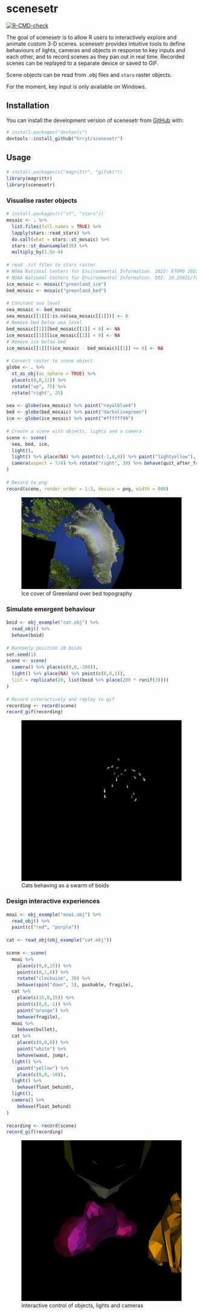 
<!-- README.md is generated from README.Rmd. Please edit that file -->

# scenesetr

<!-- badges: start -->

[![R-CMD-check](https://github.com/hrryt/scenesetr/actions/workflows/R-CMD-check.yaml/badge.svg)](https://github.com/hrryt/scenesetr/actions/workflows/R-CMD-check.yaml)
<!-- badges: end -->

The goal of scenesetr is to allow R users to interactively explore and
animate custom 3-D scenes. scenesetr provides intuitive tools to define
behaviours of lights, cameras and objects in response to key inputs and
each other, and to record scenes as they pan out in real time. Recorded
scenes can be replayed to a separate device or saved to GIF.

Scene objects can be read from .obj files and `stars` raster objects.

For the moment, key input is only available on Windows.

## Installation

You can install the development version of scenesetr from
[GitHub](https://github.com/) with:

``` r
# install.packages("devtools")
devtools::install_github("hrryt/scenesetr")
```

## Usage

``` r
# install.packages(c("magrittr", "gifski"))
library(magrittr)
library(scenesetr)
```

### Visualise raster objects

``` r
# install.packages(c("sf", "stars"))
mosaic <- . %>%
  list.files(full.names = TRUE) %>%
  lapply(stars::read_stars) %>%
  do.call(what = stars::st_mosaic) %>%
  stars::st_downsample(10) %>%
  multiply_by(1.5e-4)

# read .tif files to stars raster
# NOAA National Centers for Environmental Information. 2022: ETOPO 2022 15 Arc-Second Global Relief Model. 
# NOAA National Centers for Environmental Information. DOI: 10.25921/fd45-gt74. Accessed 01/03/2024.
ice_mosaic <- mosaic("greenland_ice")
bed_mosaic <- mosaic("greenland_bed")

# Constant sea level
sea_mosaic <- bed_mosaic
sea_mosaic[[1]][!is.na(sea_mosaic[[1]])] <- 0 
# Remove bed below sea level
bed_mosaic[[1]][bed_mosaic[[1]] < 0] <- NA 
ice_mosaic[[1]][ice_mosaic[[1]] < 0] <- NA
# Remove ice below bed
ice_mosaic[[1]][(ice_mosaic - bed_mosaic)[[1]] <= 0] <- NA

# Convert raster to scene object
globe <- . %>%
  st_as_obj(as_sphere = TRUE) %>%
  place(c(0,0,12)) %>%
  rotate("up", 75) %>%
  rotate("right", 25)

sea <- globe(sea_mosaic) %>% paint("royalblue4")
bed <- globe(bed_mosaic) %>% paint("darkolivegreen")
ice <- globe(ice_mosaic) %>% paint("#ffffff99")

# Create a scene with objects, lights and a camera
scene <- scene(
  sea, bed, ice,
  light(),
  light() %>% place(NA) %>% point(c(-1,0,0)) %>% paint("lightyellow"),
  camera(aspect = 7/4) %>% rotate("right", 30) %>% behave(quit_after_frame)
)

# Record to png
record(scene, render_order = 1:3, device = png, width = 800)
```

<figure>
<img src="man/figures/README-greenland.png"
alt="Ice cover of Greenland over bed topography" />
<figcaption aria-hidden="true">Ice cover of Greenland over bed
topography</figcaption>
</figure>

### Simulate emergent behaviour

``` r
boid <- obj_example("cat.obj") %>%
  read_obj() %>%
  behave(boid)

# Randomly position 20 boids
set.seed(1)
scene <- scene(
  camera() %>% place(c(0,0,-300)),
  light() %>% place(NA) %>% point(c(0,0,1)),
  list = replicate(20, list(boid %>% place(200 * runif(3))))
)

# Record interactively and replay to gif
recording <- record(scene)
record_gif(recording)
```

<figure>
<img src="man/figures/README-boids.gif"
alt="Cats behaving as a swarm of boids" />
<figcaption aria-hidden="true">Cats behaving as a swarm of
boids</figcaption>
</figure>

### Design interactive experiences

``` r
moai <- obj_example("moai.obj") %>%
  read_obj() %>%
  paint(c("red", "purple"))

cat <- read_obj(obj_example("cat.obj"))

scene <- scene(
  moai %>%
    place(c(0,0,15)) %>%
    point(c(0,1,0)) %>%
    rotate("clockwise", 30) %>%
    behave(spin("down", 3), pushable, fragile),
  cat %>%
    place(c(15,0,15)) %>%
    point(c(0,0,-1)) %>%
    paint("orange") %>%
    behave(fragile),
  moai %>%
    behave(bullet),
  cat %>%
    place(c(0,0,0)) %>%
    paint("white") %>%
    behave(wasd, jump),
  light() %>%
    paint("yellow") %>%
    place(c(0,0,-10)),
  light() %>%
    behave(float_behind),
  light(),
  camera() %>%
    behave(float_behind)
)

recording <- record(scene)
record_gif(recording)
```

<figure>
<img src="man/figures/README-shoot.gif"
alt="Interactive control of objects, lights and cameras" />
<figcaption aria-hidden="true">Interactive control of objects, lights
and cameras</figcaption>
</figure>
